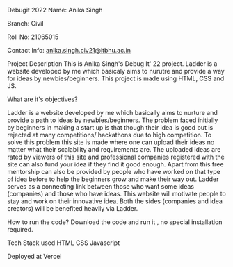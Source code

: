Debugit 2022
Name: Anika Singh


Branch: Civil


Roll No: 21065015


Contact Info: anika.singh.civ21@itbhu.ac.in

Project Description
This is Anika Singh's Debug It' 22 project. Ladder is a website developed by me which basicaly aims to nurutre and provide a way for ideas by newbies/beginners.
This project is made using HTML, CSS and JS.

What are it's objectives?

Ladder is a website developed by me which basically aims to nurture and provide a path to ideas by newbies/beginners. The problem faced initially by beginners in making a start up is that though their idea is good but is rejected at many competitions/ hackathons due to high competition. To solve this problem this site is made where one can upload their ideas no matter what their scalability and requirements are. The uploaded ideas are rated by viewers of this site and professional companies
registered with the site can also fund your idea if they find it good enough. Apart from this free mentorship can also be provided by people who have worked on that type of idea before to help the beginners grow and make their way out. Ladder serves as a connecting link between those who want some ideas (companies) and those who have ideas. This website will motivate people to stay and work on their innovative idea. Both the sides (companies and idea creators) will be benefited heavily via Ladder.


How to run the code?
Download the code and run it , no special installation required.


Tech Stack used
HTML
CSS
Javascript

Deployed at
Vercel
